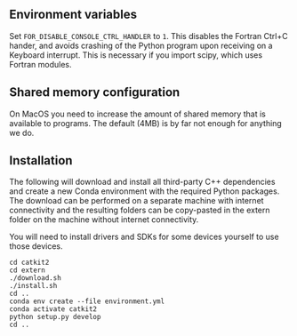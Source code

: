 Environment variables
---------------------

Set `FOR_DISABLE_CONSOLE_CTRL_HANDLER` to `1`. This disables the Fortran Ctrl+C hander, and avoids crashing of the Python program upon receiving on a Keyboard interrupt. This is necessary if you import scipy, which uses Fortran modules.

Shared memory configuration
---------------------------

On MacOS you need to increase the amount of shared memory that is available to programs. The default (4MB) is by far not enough for anything we do.

Installation
------------

The following will download and install all third-party C++ dependencies and create a new Conda environment with the required Python packages. The download can be performed on a separate machine with internet connectivity and the resulting folders can be copy-pasted in the extern folder on the machine without internet connectivity.

You will need to install drivers and SDKs for some devices yourself to use those devices.

```
cd catkit2
cd extern
./download.sh
./install.sh
cd ..
conda env create --file environment.yml
conda activate catkit2
python setup.py develop
cd ..
```
